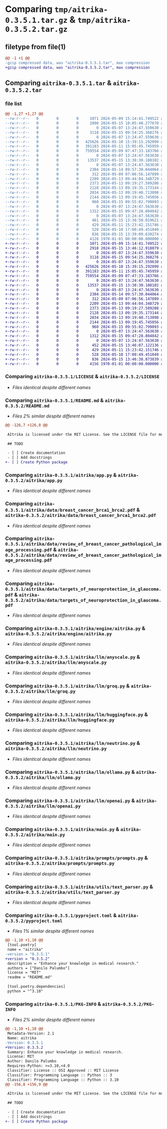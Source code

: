 # Comparing `tmp/aitrika-0.3.5.1.tar.gz` & `tmp/aitrika-0.3.5.2.tar.gz`

## filetype from file(1)

```diff
@@ -1 +1 @@
-gzip compressed data, was "aitrika-0.3.5.1.tar", max compression
+gzip compressed data, was "aitrika-0.3.5.2.tar", max compression
```

## Comparing `aitrika-0.3.5.1.tar` & `aitrika-0.3.5.2.tar`

### file list

```diff
@@ -1,27 +1,27 @@
--rw-r--r--   0        0        0     1071 2024-05-09 15:14:41.749522 aitrika-0.3.5.1/LICENSE
--rw-r--r--   0        0        0     2890 2024-05-15 10:05:48.277670 aitrika-0.3.5.1/README.md
--rw-r--r--   0        0        0        0 2024-05-07 13:24:47.559630 aitrika-0.3.5.1/aitrika/__init__.py
--rw-r--r--   0        0        0     3118 2024-05-15 09:54:25.368276 aitrika-0.3.5.1/aitrika/app.py
--rw-r--r--   0        0        0        0 2024-05-07 13:24:47.559630 aitrika-0.3.5.1/aitrika/data/__init__.py
--rw-r--r--   0        0        0   425626 2024-05-10 15:39:15.292099 aitrika-0.3.5.1/aitrika/data/breast_cancer_brca1_brca2.pdf
--rw-r--r--   0        0        0   391183 2024-05-11 15:05:45.745959 aitrika-0.3.5.1/aitrika/data/review_of_breast_cancer_pathological_image_processing.pdf
--rw-r--r--   0        0        0   759554 2024-05-09 07:47:33.183766 aitrika-0.3.5.1/aitrika/data/targets_of_neuroprotection_in_glaucoma.pdf
--rw-r--r--   0        0        0        0 2024-05-07 13:24:47.563630 aitrika-0.3.5.1/aitrika/engine/__init__.py
--rw-r--r--   0        0        0    13537 2024-05-15 13:38:30.188102 aitrika-0.3.5.1/aitrika/engine/aitrika.py
--rw-r--r--   0        0        0        0 2024-05-07 13:24:47.563630 aitrika-0.3.5.1/aitrika/llm/__init__.py
--rw-r--r--   0        0        0     2304 2024-05-14 09:57:30.044064 aitrika-0.3.5.1/aitrika/llm/anyscale.py
--rw-r--r--   0        0        0      312 2024-05-09 07:06:56.147899 aitrika-0.3.5.1/aitrika/llm/base_llm.py
--rw-r--r--   0        0        0     2209 2024-05-13 09:44:04.348729 aitrika-0.3.5.1/aitrika/llm/groq.py
--rw-r--r--   0        0        0     2373 2024-05-13 09:19:27.589208 aitrika-0.3.5.1/aitrika/llm/huggingface.py
--rw-r--r--   0        0        0     2128 2024-05-13 09:19:35.173144 aitrika-0.3.5.1/aitrika/llm/neutrino.py
--rw-r--r--   0        0        0     2034 2024-05-13 09:19:40.713098 aitrika-0.3.5.1/aitrika/llm/ollama.py
--rw-r--r--   0        0        0     2144 2024-05-13 09:19:45.745056 aitrika-0.3.5.1/aitrika/llm/openai.py
--rw-r--r--   0        0        0      960 2024-05-15 09:55:02.799893 aitrika-0.3.5.1/aitrika/main.py
--rw-r--r--   0        0        0        0 2024-05-07 13:24:47.563630 aitrika-0.3.5.1/aitrika/prompts/__init__.py
--rw-r--r--   0        0        0     1312 2024-05-15 09:47:28.804842 aitrika-0.3.5.1/aitrika/prompts/prompts.py
--rw-r--r--   0        0        0        0 2024-05-07 13:24:47.563630 aitrika-0.3.5.1/aitrika/utils/__init__.py
--rw-r--r--   0        0        0      461 2024-05-15 13:38:50.019621 aitrika-0.3.5.1/aitrika/utils/load_spacy_model.py
--rw-r--r--   0        0        0      429 2024-05-11 15:23:42.151746 aitrika-0.3.5.1/aitrika/utils/loader.py
--rw-r--r--   0        0        0      528 2024-05-10 17:00:49.451049 aitrika-0.3.5.1/aitrika/utils/text_parser.py
--rw-r--r--   0        0        0      836 2024-05-15 13:39:09.639274 aitrika-0.3.5.1/pyproject.toml
--rw-r--r--   0        0        0     4128 1970-01-01 00:00:00.000000 aitrika-0.3.5.1/PKG-INFO
+-rw-r--r--   0        0        0     1071 2024-05-09 15:14:41.749522 aitrika-0.3.5.2/LICENSE
+-rw-r--r--   0        0        0     2918 2024-05-15 13:46:12.918079 aitrika-0.3.5.2/README.md
+-rw-r--r--   0        0        0        0 2024-05-07 13:24:47.559630 aitrika-0.3.5.2/aitrika/__init__.py
+-rw-r--r--   0        0        0     3118 2024-05-15 09:54:25.368276 aitrika-0.3.5.2/aitrika/app.py
+-rw-r--r--   0        0        0        0 2024-05-07 13:24:47.559630 aitrika-0.3.5.2/aitrika/data/__init__.py
+-rw-r--r--   0        0        0   425626 2024-05-10 15:39:15.292099 aitrika-0.3.5.2/aitrika/data/breast_cancer_brca1_brca2.pdf
+-rw-r--r--   0        0        0   391183 2024-05-11 15:05:45.745959 aitrika-0.3.5.2/aitrika/data/review_of_breast_cancer_pathological_image_processing.pdf
+-rw-r--r--   0        0        0   759554 2024-05-09 07:47:33.183766 aitrika-0.3.5.2/aitrika/data/targets_of_neuroprotection_in_glaucoma.pdf
+-rw-r--r--   0        0        0        0 2024-05-07 13:24:47.563630 aitrika-0.3.5.2/aitrika/engine/__init__.py
+-rw-r--r--   0        0        0    13537 2024-05-15 13:38:30.188102 aitrika-0.3.5.2/aitrika/engine/aitrika.py
+-rw-r--r--   0        0        0        0 2024-05-07 13:24:47.563630 aitrika-0.3.5.2/aitrika/llm/__init__.py
+-rw-r--r--   0        0        0     2304 2024-05-14 09:57:30.044064 aitrika-0.3.5.2/aitrika/llm/anyscale.py
+-rw-r--r--   0        0        0      312 2024-05-09 07:06:56.147899 aitrika-0.3.5.2/aitrika/llm/base_llm.py
+-rw-r--r--   0        0        0     2209 2024-05-13 09:44:04.348729 aitrika-0.3.5.2/aitrika/llm/groq.py
+-rw-r--r--   0        0        0     2373 2024-05-13 09:19:27.589208 aitrika-0.3.5.2/aitrika/llm/huggingface.py
+-rw-r--r--   0        0        0     2128 2024-05-13 09:19:35.173144 aitrika-0.3.5.2/aitrika/llm/neutrino.py
+-rw-r--r--   0        0        0     2034 2024-05-13 09:19:40.713098 aitrika-0.3.5.2/aitrika/llm/ollama.py
+-rw-r--r--   0        0        0     2144 2024-05-13 09:19:45.745056 aitrika-0.3.5.2/aitrika/llm/openai.py
+-rw-r--r--   0        0        0      960 2024-05-15 09:55:02.799893 aitrika-0.3.5.2/aitrika/main.py
+-rw-r--r--   0        0        0        0 2024-05-07 13:24:47.563630 aitrika-0.3.5.2/aitrika/prompts/__init__.py
+-rw-r--r--   0        0        0     1312 2024-05-15 09:47:28.804842 aitrika-0.3.5.2/aitrika/prompts/prompts.py
+-rw-r--r--   0        0        0        0 2024-05-07 13:24:47.563630 aitrika-0.3.5.2/aitrika/utils/__init__.py
+-rw-r--r--   0        0        0      452 2024-05-15 13:46:07.122136 aitrika-0.3.5.2/aitrika/utils/load_spacy_model.py
+-rw-r--r--   0        0        0      429 2024-05-11 15:23:42.151746 aitrika-0.3.5.2/aitrika/utils/loader.py
+-rw-r--r--   0        0        0      528 2024-05-10 17:00:49.451049 aitrika-0.3.5.2/aitrika/utils/text_parser.py
+-rw-r--r--   0        0        0      836 2024-05-15 13:46:38.873839 aitrika-0.3.5.2/pyproject.toml
+-rw-r--r--   0        0        0     4156 1970-01-01 00:00:00.000000 aitrika-0.3.5.2/PKG-INFO
```

### Comparing `aitrika-0.3.5.1/LICENSE` & `aitrika-0.3.5.2/LICENSE`

 * *Files identical despite different names*

### Comparing `aitrika-0.3.5.1/README.md` & `aitrika-0.3.5.2/README.md`

 * *Files 2% similar despite different names*

```diff
@@ -126,7 +126,8 @@
 
 AItrika is licensed under the MIT License. See the LICENSE file for more details.
 
 ## TODO
 
 - [ ] Create documentation
 - [ ] Add docstrings
+- [ ] Create Python package
```

### Comparing `aitrika-0.3.5.1/aitrika/app.py` & `aitrika-0.3.5.2/aitrika/app.py`

 * *Files identical despite different names*

### Comparing `aitrika-0.3.5.1/aitrika/data/breast_cancer_brca1_brca2.pdf` & `aitrika-0.3.5.2/aitrika/data/breast_cancer_brca1_brca2.pdf`

 * *Files identical despite different names*

### Comparing `aitrika-0.3.5.1/aitrika/data/review_of_breast_cancer_pathological_image_processing.pdf` & `aitrika-0.3.5.2/aitrika/data/review_of_breast_cancer_pathological_image_processing.pdf`

 * *Files identical despite different names*

### Comparing `aitrika-0.3.5.1/aitrika/data/targets_of_neuroprotection_in_glaucoma.pdf` & `aitrika-0.3.5.2/aitrika/data/targets_of_neuroprotection_in_glaucoma.pdf`

 * *Files identical despite different names*

### Comparing `aitrika-0.3.5.1/aitrika/engine/aitrika.py` & `aitrika-0.3.5.2/aitrika/engine/aitrika.py`

 * *Files identical despite different names*

### Comparing `aitrika-0.3.5.1/aitrika/llm/anyscale.py` & `aitrika-0.3.5.2/aitrika/llm/anyscale.py`

 * *Files identical despite different names*

### Comparing `aitrika-0.3.5.1/aitrika/llm/groq.py` & `aitrika-0.3.5.2/aitrika/llm/groq.py`

 * *Files identical despite different names*

### Comparing `aitrika-0.3.5.1/aitrika/llm/huggingface.py` & `aitrika-0.3.5.2/aitrika/llm/huggingface.py`

 * *Files identical despite different names*

### Comparing `aitrika-0.3.5.1/aitrika/llm/neutrino.py` & `aitrika-0.3.5.2/aitrika/llm/neutrino.py`

 * *Files identical despite different names*

### Comparing `aitrika-0.3.5.1/aitrika/llm/ollama.py` & `aitrika-0.3.5.2/aitrika/llm/ollama.py`

 * *Files identical despite different names*

### Comparing `aitrika-0.3.5.1/aitrika/llm/openai.py` & `aitrika-0.3.5.2/aitrika/llm/openai.py`

 * *Files identical despite different names*

### Comparing `aitrika-0.3.5.1/aitrika/main.py` & `aitrika-0.3.5.2/aitrika/main.py`

 * *Files identical despite different names*

### Comparing `aitrika-0.3.5.1/aitrika/prompts/prompts.py` & `aitrika-0.3.5.2/aitrika/prompts/prompts.py`

 * *Files identical despite different names*

### Comparing `aitrika-0.3.5.1/aitrika/utils/text_parser.py` & `aitrika-0.3.5.2/aitrika/utils/text_parser.py`

 * *Files identical despite different names*

### Comparing `aitrika-0.3.5.1/pyproject.toml` & `aitrika-0.3.5.2/pyproject.toml`

 * *Files 1% similar despite different names*

```diff
@@ -1,10 +1,10 @@
 [tool.poetry]
 name = "aitrika"
-version = "0.3.5.1"
+version = "0.3.5.2"
 description = "Enhance your knowledge in medical research."
 authors = ["Danilo Palumbo"]
 license = "MIT"
 readme = "README.md"
 
 [tool.poetry.dependencies]
 python = "^3.10"
```

### Comparing `aitrika-0.3.5.1/PKG-INFO` & `aitrika-0.3.5.2/PKG-INFO`

 * *Files 2% similar despite different names*

```diff
@@ -1,10 +1,10 @@
 Metadata-Version: 2.1
 Name: aitrika
-Version: 0.3.5.1
+Version: 0.3.5.2
 Summary: Enhance your knowledge in medical research.
 License: MIT
 Author: Danilo Palumbo
 Requires-Python: >=3.10,<4.0
 Classifier: License :: OSI Approved :: MIT License
 Classifier: Programming Language :: Python :: 3
 Classifier: Programming Language :: Python :: 3.10
@@ -156,8 +156,9 @@
 
 AItrika is licensed under the MIT License. See the LICENSE file for more details.
 
 ## TODO
 
 - [ ] Create documentation
 - [ ] Add docstrings
+- [ ] Create Python package
```

